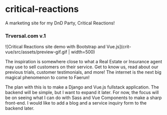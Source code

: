 # critical-reactions
A marketing site for my DnD Party, Critical Reactions!

### Trversal.com v.1

![Critical Reactions site demo with Bootstrap and Vue.js](crit-vue/src/assets/preview-gif.gif | width=500)

The inspiration is somewhere close to what a Real Estate or Insurance agent may use to sell customers on their service. Get to know us, read about our previous trials, customer testimonials, and more! The internet is the next big magical phenomenon to come to Faerun!

The plan with this is to make a Django and Vue.js fullstack application. The backend will be simple, but I want to expand it later. For now, the focus will be on seeing what I can do with Sass and Vue Components to make a sharp front-end. I would like to add a blog and a service inquiry form to the backend later. 
